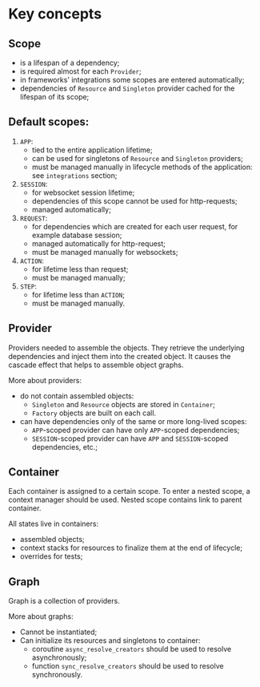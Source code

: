 # Key concepts

## Scope

- is a lifespan of a dependency;
- is required almost for each `Provider`;
- in frameworks' integrations some scopes are entered automatically;
- dependencies of `Resource` and `Singleton` provider cached for the lifespan of its scope;

## Default scopes:

1. `APP`:
   - tied to the entire application lifetime;
   - can be used for singletons of `Resource` and `Singleton` providers;
   - must be managed manually in lifecycle methods of the application: see `integrations` section;
2. `SESSION`:
   - for websocket session lifetime;
   - dependencies of this scope cannot be used for http-requests;
   - managed automatically;
3. `REQUEST`:
   - for dependencies which are created for each user request, for example database session;
   - managed automatically for http-request;
   - must be managed manually for websockets;
4. `ACTION`:
   - for lifetime less than request;
   - must be managed manually;
5. `STEP`:
   - for lifetime less than `ACTION`;
   - must be managed manually.

## Provider

Providers needed to assemble the objects.
They retrieve the underlying dependencies and inject them into the created object.
It causes the cascade effect that helps to assemble object graphs.

More about providers:
- do not contain assembled objects:
  - `Singleton` and `Resource` objects are stored in `Container`;
  - `Factory` objects are built on each call.
- can have dependencies only of the same or more long-lived scopes:
  - `APP`-scoped provider can have only `APP`-scoped dependencies;
  - `SESSION`-scoped provider can have `APP` and `SESSION`-scoped dependencies, etc.;

## Container

Each container is assigned to a certain scope.
To enter a nested scope, a context manager should be used.
Nested scope contains link to parent container.

All states live in containers:
- assembled objects;
- context stacks for resources to finalize them at the end of lifecycle;
- overrides for tests;

## Graph

Graph is a collection of providers.

More about graphs:
- Cannot be instantiated;
- Can initialize its resources and singletons to container:
  - coroutine `async_resolve_creators` should be used to resolve asynchronously;
  - function `sync_resolve_creators` should be used to resolve synchronously.

